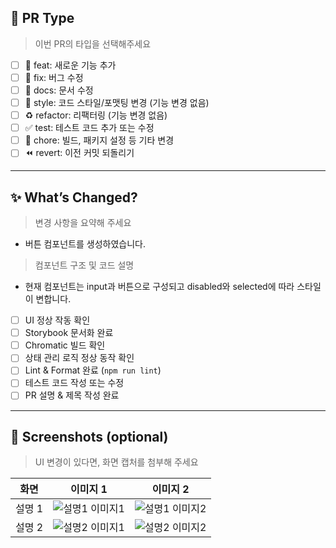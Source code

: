## 📌 PR Type

> 이번 PR의 타입을 선택해주세요

- [ ] 🚀 feat: 새로운 기능 추가
- [ ] 🐛 fix: 버그 수정
- [ ] 📝 docs: 문서 수정
- [ ] 💄 style: 코드 스타일/포맷팅 변경 (기능 변경 없음)
- [ ] ♻️ refactor: 리팩터링 (기능 변경 없음)
- [ ] ✅ test: 테스트 코드 추가 또는 수정
- [ ] 🔧 chore: 빌드, 패키지 설정 등 기타 변경
- [ ] ⏪ revert: 이전 커밋 되돌리기

---

## ✨ What’s Changed?

> 변경 사항을 요약해 주세요

- 버튼 컴포넌트를 생성하였습니다.

> 컴포넌트 구조 및 코드 설명

- 현재 컴포넌트는 input과 버튼으로 구성되고 disabled와 selected에 따라 스타일이 변합니다.

- [ ] UI 정상 작동 확인
- [ ] Storybook 문서화 완료
- [ ] Chromatic 빌드 확인
- [ ] 상태 관리 로직 정상 동작 확인
- [ ] Lint & Format 완료 (`npm run lint`)
- [ ] 테스트 코드 작성 또는 수정
- [ ] PR 설명 & 제목 작성 완료

---

## 📸 Screenshots (optional)

> UI 변경이 있다면, 화면 캡처를 첨부해 주세요

| 화면 | 이미지 1 | 이미지 2 |
|------|----------|----------|
| 설명 1 | ![설명1 이미지1](URL_1) | ![설명1 이미지2](URL_2) |
| 설명 2 | ![설명2 이미지1](URL_3) | ![설명2 이미지2](URL_4) |